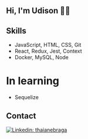 ## Hi, I'm Udison 👋🏽

## Skills
- JavaScript, HTML, CSS, Git 
- React, Redux, Jest, Context
- Docker, MySQL, Node
# In learning
- Sequelize

## Contact
[![Linkedin: thaianebraga](https://img.shields.io/badge/-udisonabreu-blue?style=flat-square&logo=Linkedin&logoColor=white&link=https://www.linkedin.com/in/udisonabreu/)](https://www.linkedin.com/in/udisonabreu/)

